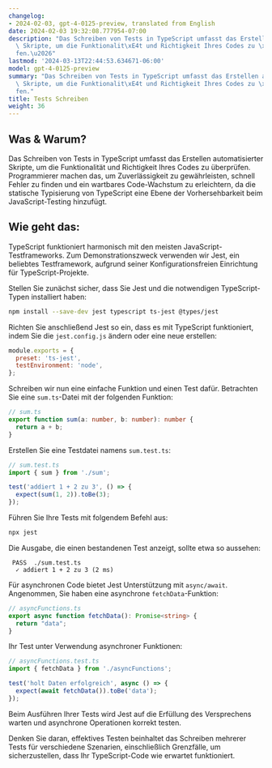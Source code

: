 ```yaml
---
changelog:
- 2024-02-03, gpt-4-0125-preview, translated from English
date: 2024-02-03 19:32:08.777954-07:00
description: "Das Schreiben von Tests in TypeScript umfasst das Erstellen automatisierter\
  \ Skripte, um die Funktionalit\xE4t und Richtigkeit Ihres Codes zu \xFCberpr\xFC\
  fen.\u2026"
lastmod: '2024-03-13T22:44:53.634671-06:00'
model: gpt-4-0125-preview
summary: "Das Schreiben von Tests in TypeScript umfasst das Erstellen automatisierter\
  \ Skripte, um die Funktionalit\xE4t und Richtigkeit Ihres Codes zu \xFCberpr\xFC\
  fen."
title: Tests Schreiben
weight: 36
---
```


## Was & Warum?
Das Schreiben von Tests in TypeScript umfasst das Erstellen automatisierter Skripte, um die Funktionalität und Richtigkeit Ihres Codes zu überprüfen. Programmierer machen das, um Zuverlässigkeit zu gewährleisten, schnell Fehler zu finden und ein wartbares Code-Wachstum zu erleichtern, da die statische Typisierung von TypeScript eine Ebene der Vorhersehbarkeit beim JavaScript-Testing hinzufügt.

## Wie geht das:
TypeScript funktioniert harmonisch mit den meisten JavaScript-Testframeworks. Zum Demonstrationszweck verwenden wir Jest, ein beliebtes Testframework, aufgrund seiner Konfigurationsfreien Einrichtung für TypeScript-Projekte.

Stellen Sie zunächst sicher, dass Sie Jest und die notwendigen TypeScript-Typen installiert haben:

```bash
npm install --save-dev jest typescript ts-jest @types/jest
```

Richten Sie anschließend Jest so ein, dass es mit TypeScript funktioniert, indem Sie die `jest.config.js` ändern oder eine neue erstellen:

```javascript
module.exports = {
  preset: 'ts-jest',
  testEnvironment: 'node',
};
```

Schreiben wir nun eine einfache Funktion und einen Test dafür. Betrachten Sie eine `sum.ts`-Datei mit der folgenden Funktion:

```typescript
// sum.ts
export function sum(a: number, b: number): number {
  return a + b;
}
```

Erstellen Sie eine Testdatei namens `sum.test.ts`:

```typescript
// sum.test.ts
import { sum } from './sum';

test('addiert 1 + 2 zu 3', () => {
  expect(sum(1, 2)).toBe(3);
});
```

Führen Sie Ihre Tests mit folgendem Befehl aus:

```bash
npx jest
```

Die Ausgabe, die einen bestandenen Test anzeigt, sollte etwa so aussehen:

```plaintext
 PASS  ./sum.test.ts
  ✓ addiert 1 + 2 zu 3 (2 ms)
```

Für asynchronen Code bietet Jest Unterstützung mit `async/await`. Angenommen, Sie haben eine asynchrone `fetchData`-Funktion:

```typescript
// asyncFunctions.ts
export async function fetchData(): Promise<string> {
  return "data";
}
```

Ihr Test unter Verwendung asynchroner Funktionen:

```typescript
// asyncFunctions.test.ts
import { fetchData } from './asyncFunctions';

test('holt Daten erfolgreich', async () => {
  expect(await fetchData()).toBe('data');
});
```

Beim Ausführen Ihrer Tests wird Jest auf die Erfüllung des Versprechens warten und asynchrone Operationen korrekt testen.

Denken Sie daran, effektives Testen beinhaltet das Schreiben mehrerer Tests für verschiedene Szenarien, einschließlich Grenzfälle, um sicherzustellen, dass Ihr TypeScript-Code wie erwartet funktioniert.

